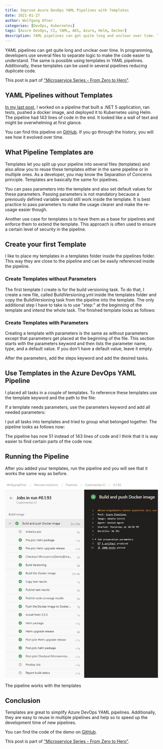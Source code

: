 ```yaml
---
title: Improve Azure DevOps YAML Pipelines with Templates
date: 2021-01-27
author: Wolfgang Ofner
categories: [DevOps, Kubernetes]
tags: [Azure DevOps, CI, YAML, AKS, Azure, Helm, Docker]
description: YAML pipelines can get quite long and unclear over time. Templates can be used in several pipelines to reduce duplicate code.
---
```


YAML pipelines can get quite long and unclear over time. In programming, developers use several files to separate logic to make the code easier to understand. The same is possible using templates in YAML pipelines. Additionally, these templates can be used in several pipelines reducing duplicate code.

This post is part of ["Microservice Series - From Zero to Hero"](/microservice-series-from-zero-to-hero).

## YAML Pipelines without Templates

[In my last post](/deploy-kubernetes-azure-devops), I worked on a pipeline that built a .NET 5 application, ran tests, pushed a docker image, and deployed it to Kubernetes using Helm. The pipeline had 143 lines of code in the end. It looked like a wall of text and might be overwhelming at first glance.

<script src="https://gist.github.com/WolfgangOfner/930afa356112ef2caf15d863c17a3e49.js"></script>

You can find this pipeline on <a href="https://github.com/WolfgangOfner/MicroserviceDemo/blob/master/CustomerApi/pipelines/CustomerApi-CI.yml" target="_blank" rel="noopener noreferrer">GitHub</a>. If you go through the history, you will see how it evolved over time.

## What Pipeline Templates are 

Templates let you split up your pipeline into several files (templates) and also allow you to reuse these templates either in the same pipeline or in multiple ones. As a developer, you may know the Separation of Concerns principle. Templates are basically the same for pipelines. 

You can pass parameters into the template and also set default values for these parameters. Passing parameters is not mandatory because a previously defined variable would still work inside the template. It is best practice to pass parameters to make the usage clearer and make the re-usage easier though.

Another use case for templates is to have them as a base for pipelines and enforce them to extend the template. This approach is often used to ensure a certain level of security in the pipeline.

## Create your first Template

I like to place my templates in a templates folder inside the pipelines folder. This way they are close to the pipeline and can be easily referenced inside the pipeline.

### Create Templates without Parameters

The first template I create is for the build versioning task. To do that, I create a new file, called BuildVersioning.yml inside the templates folder and copy the BuildVersioning task from the pipeline into the template. The only additional step I have to take is to use "step:" at the beginning of the template and intend the whole task. The finished template looks as follows:

<script src="https://gist.github.com/WolfgangOfner/72708ad4760695e7da8138451bf3936c.js"></script>

### Create Templates with Parameters

Creating a template with parameters is the same as without parameters except that parameters get placed at the beginning of the file. This section starts with the parameters keyword and then lists the parameter name, type, and a default value. If you don't have a default value, leave it empty.

<script src="https://gist.github.com/WolfgangOfner/a3aa8e09ac88333f0d3ddd44bf75a4fe.js"></script>

After the parameters, add the steps keyword and add the desired tasks.

## Use Templates in the Azure DevOps YAML Pipeline

I placed all tasks in a couple of templates. To reference these templates use the template keyword and the path to the file:

<script src="https://gist.github.com/WolfgangOfner/754474f9c3bce6355281e5b9064a98e6.js"></script>

If a template needs parameters, use the parameters keyword and add all needed parameters:

<script src="https://gist.github.com/WolfgangOfner/7e6d7f9ddec6dd1817ddca215b4e23e8.js"></script>

I put all tasks into templates and tried to group what belonged together. The pipeline looks as follows now:

<script src="https://gist.github.com/WolfgangOfner/1722a650a642897cf0699b86733e7640.js"></script>

The pipeline has now 51 instead of 143 lines of code and I think that it is way easier to find certain parts of the code now. 

## Running the Pipeline

After you added your templates, run the pipeline and you will see that it works the same way as before.

<div class="col-12 col-sm-10 aligncenter">
  <a href="/assets/img/posts/2021/01/The-pipeline-works-with-the-templates.jpg"><img loading="lazy" src="/assets/img/posts/2021/01/The-pipeline-works-with-the-templates.jpg" alt="The pipeline works with the templates" /></a>
  
  <p>
   The pipeline works with the templates
  </p>
</div>

## Conclusion

Templates are great to simplify Azure DevOps YAML pipelines. Additionally, they are easy to reuse in multiple pipelines and help so to speed up the development time of new pipelines.

You can find the code of the demo on <a href="https://github.com/WolfgangOfner/MicroserviceDemo" target="_blank" rel="noopener noreferrer">GitHub</a>.

This post is part of ["Microservice Series - From Zero to Hero"](/microservice-series-from-zero-to-hero).